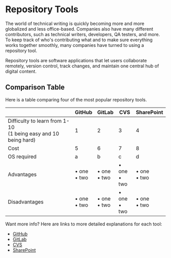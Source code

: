 # Repository Tools
The world of technical writing is quickly becoming more and more globalized and less office-based. Companies also have many different contributors, such as technical writers, developers, QA testers, and more. To keep track of who's contributing what and to make sure everything works together smoothly, many companies have turned to using a repository tool.  

Repository tools are software applications that let users collaborate remotely, version control, track changes, and maintain one central hub of digital content.

## Comparison Table
Here is a table comparing four of the most popular repository tools.

|                                                                   | GitHub                    | GitLab                    | CVS                       | SharePoint                |
|-------------------------------------------------------------------|---------------------------|---------------------------|---------------------------|---------------------------|
| Difficulty to learn from 1-10<br>(1 being easy and 10 being hard) | 1                         | 2                         | 3                         | 4                         |
| Cost                                                              | 5                         | 6                         | 7                         | 8                         |
| OS required                                                       | a                         | b                         | c                         | d                         |
| Advantages                                                        | &bull; one<br> &bull; two | &bull; one<br> &bull; two | &bull; one<br> &bull; two | &bull; one<br> &bull; two |
| Disadvantages                                                     | &bull; one<br> &bull; two | &bull; one<br> &bull; two | &bull; one<br> &bull; two | &bull; one<br> &bull; two |

Want more info? Here are links to more detailed explanations for each tool:
- [GitHub](./GitHub.md)
- [GitLab](./GitLab.md)
- [CVS](./CVS.md)
- [SharePoint](./SharePoint.md)
